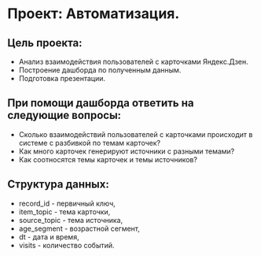 # Проект: Автоматизация.


## Цель проекта:
- Анализ взаимодействия пользователей с карточками Яндекс.Дзен.
- Построение дашборда по полученным данным.
- Подготовка презентации.


## При помощи дашборда ответить на следующие вопросы:
- Cколько взаимодействий пользователей с карточками происходит в системе с разбивкой по темам карточек?
- Как много карточек генерируют источники с разными темами?
- Как соотносятся темы карточек и темы источников?


## Структура данных:
- record_id - первичный ключ,
- item_topic - тема карточки,
- source_topic - тема источника,
- age_segment - возрастной сегмент,
- dt - дата и время,
- visits - количество событий.
